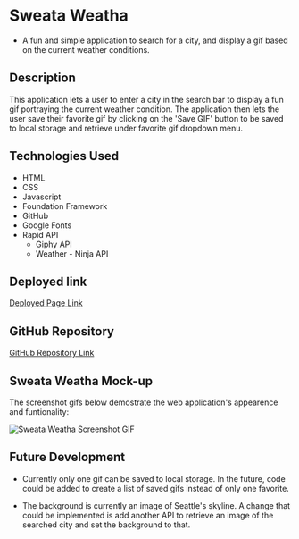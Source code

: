 # Sweata Weatha

- A fun and simple application to search for a city, and display a gif based on the current weather conditions.

## Description
This application lets a user to enter a city in the search bar to display a fun gif portraying the current weather condition.  The application then lets the user save their favorite gif by clicking on the 'Save GIF' button to be saved to local storage and retrieve under favorite gif dropdown menu.

## Technologies Used
- HTML
- CSS
- Javascript
- Foundation Framework
- GitHub
- Google Fonts
- Rapid API
    - Giphy API
    - Weather - Ninja API

## Deployed link 
[Deployed Page Link](https://brysgithub.github.io/sweata-weatha/)

## GitHub Repository
[GitHub Repository Link](https://github.com/brysgithub/sweata-weatha)

## Sweata Weatha Mock-up

The screenshot gifs below demostrate the web application's appearence and funtionality:

![Sweata Weatha Screenshot GIF](./assets/images/screenshotGif.gif)

## Future Development 

- Currently only one gif can be saved to local storage. In the future, code could be added to create a list of saved gifs instead of only one favorite.

- The background is currently an image of Seattle's skyline. A change that could be implemented is add another API to retrieve an image of the searched city and set the background to that.